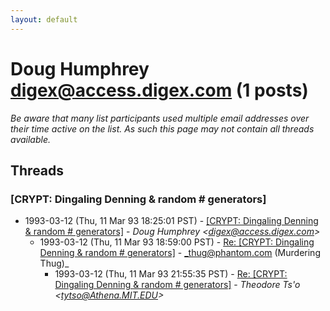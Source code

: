 ```yaml
---
layout: default
---
```


# Doug Humphrey <digex@access.digex.com> (1 posts)

_Be aware that many list participants used multiple email addresses over their time active on the list. As such this page may not contain all threads available._

## Threads

### [CRYPT: Dingaling Denning & random # generators]
+ 1993-03-12 (Thu, 11 Mar 93 18:25:01 PST) - [[CRYPT: Dingaling Denning & random # generators]](/archive/1993/03/9f7fe1422d0b49db18a1dbb8464470eb4053498d8bf4eca26cb755ac72ed2082) - _Doug Humphrey \<digex@access.digex.com\>_
  + 1993-03-12 (Thu, 11 Mar 93 18:59:00 PST) - [Re: [CRYPT: Dingaling Denning & random # generators]](/archive/1993/03/a06d1db9357c82d95f79aaabd2fa32eb014e51e40ab66315644ac68183048c24) - _thug@phantom.com (Murdering Thug)_
    + 1993-03-12 (Thu, 11 Mar 93 21:55:35 PST) - [Re: [CRYPT: Dingaling Denning & random # generators]](/archive/1993/03/68361cb86f1c42aa80d28958572bf9a6d8384a66b440247908b869d92737f4ea) - _Theodore Ts'o \<tytso@Athena.MIT.EDU\>_

